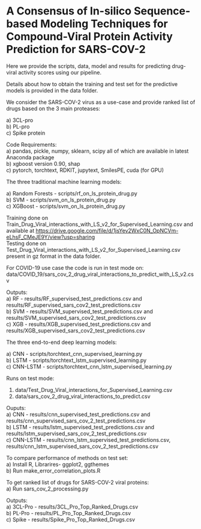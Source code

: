 # A Consensus of In-silico Sequence-based Modeling Techniques for Compound-Viral Protein Activity Prediction for SARS-COV-2  

Here we provide the scripts, data, model and results for predicting drug-viral activity scores using our pipeline.

Details about how to obtain the training and test set for the predictive models is provided in the data folder.

We consider the SARS-COV-2 virus as a use-case and provide ranked list of drugs based on the 3 main proteases:

a) 3CL-pro  
b) PL-pro  
c) Spike protein  


Code Requirements:  
a) pandas, pickle, numpy, sklearn, scipy all of which are available in latest Anaconda package  
b) xgboost version 0.90, shap   
c) pytorch, torchtext, RDKIT, jupytext, SmilesPE, cuda (for GPU)  


The three traditional machine learning models:

a) Random Forests - scripts/rf_on_ls_protein_drug.py  
b) SVM - scripts/svm_on_ls_protein_drug.py  
c) XGBoost - scripts/svm_on_ls_protein_drug.py

Training done on Train_Drug_Viral_interactions_with_LS_v2_for_Supervised_Learning.csv and available at https://drive.google.com/file/d/1jsYev2WxC0N_OpNCVm-eLhsF_CMeJE9Y/view?usp=sharing  
Testing done on Test_Drug_Viral_interactions_with_LS_v2_for_Supervised_Learning.csv present in gz format in the data folder.

For COVID-19 use case the code is run in test mode on: data/COVID_19/sars_cov_2_drug_viral_interactions_to_predict_with_LS_v2.csv  

Outputs:  
a) RF - results/RF_supervised_test_predictions.csv and results/RF_supervised_sars_cov2_test_predictions.csv  
b) SVM - results/SVM_supervised_test_predictions.csv and results/SVM_supervised_sars_cov2_test_predictions.csv  
c) XGB - results/XGB_supervised_test_predictions.csv and results/XGB_supervised_sars_cov2_test_predictions.csv   


The three end-to-end deep learning models:  

a) CNN - scripts/torchtext_cnn_supervised_learning.py  
b) LSTM - scripts/torchtext_lstm_supervised_learning.py  
c) CNN-LSTM - scripts/torchtext_cnn_lstm_supervised_learning.py  

Runs on test mode:  
1. data/Test_Drug_Viral_interactions_for_Supervised_Learning.csv  
2. data/sars_cov_2_drug_viral_interactions_to_predict.csv

Ouputs:  
a) CNN - results/cnn_supervised_test_predictions.csv and results/cnn_supervised_sars_cov_2_test_predictions.csv  
b) LSTM - results/lstm_supervised_test_predictions.csv and results/lstm_supervised_sars_cov_2_test_predictions.csv  
c) CNN-LSTM - results/cnn_lstm_supervised_test_predictions.csv, results/cnn_lstm_supervised_sars_cov_2_test_predictions.csv

To compare performance of methods on test set:  
a) Install R, Librarires- ggplot2, ggthemes  
b) Run make_error_correlation_plots.R  


To get ranked list of drugs for SARS-COV-2 viral proteins:   
a) Run sars_cov_2_processing.py

Outputs:  
a) 3CL-Pro - results/3CL_Pro_Top_Ranked_Drugs.csv  
b) PL-Pro - results/PL_Pro_Top_Ranked_Drugs.csv  
c) Spike  - results/Spike_Pro_Top_Ranked_Drugs.csv  

